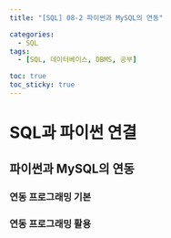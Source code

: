 ```yaml
---
title: "[SQL] 08-2 파이썬과 MySQL의 연동"

categories: 
  - SQL
tags:
  - [SQL, 데이터베이스, DBMS, 공부]

toc: true
toc_sticky: true
---
```


# SQL과 파이썬 연결

## 파이썬과 MySQL의 연동


### 연동 프로그래밍 기본


### 연동 프로그래밍 활용